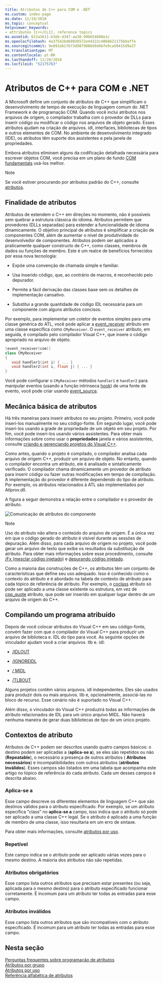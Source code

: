 ```yaml
---
title: Atributos de C++ para COM e .NET
ms.custom: index-page
ms.date: 11/19/2018
ms.topic: conceptual
helpviewer_keywords:
- attributes [C++/CLI], reference topics
ms.assetid: 613a3611-b3eb-4347-aa38-99b654600e1c
ms.openlocfilehash: 4a37542bd69926572e44322c406862117560affe
ms.sourcegitcommit: 9e891eb17b73d98f9086d9d4bfe9ca50415d9a37
ms.translationtype: MT
ms.contentlocale: pt-BR
ms.lasthandoff: 11/20/2018
ms.locfileid: "52175763"
---
```

# <a name="c-attributes-for-com-and-net"></a>Atributos de C++ para COM e .NET

A Microsoft define um conjunto de atributos de C++ que simplificam o desenvolvimento de tempo de execução de linguagem comum do .NET Framework e de programação COM. Quando você inclui atributos nos arquivos de origem, o compilador trabalha com o provedor de DLLs para inserir código ou modificar o código nos arquivos de objeto gerado. Esses atributos ajudam na criação de arquivos. idl, interfaces, bibliotecas de tipos e outros elementos de COM. No ambiente de desenvolvimento integrado (IDE), os atributos têm suporte dos assistentes e pela janela de propriedades.

Embora atributos eliminam alguns da codificação detalhada necessária para escrever objetos COM, você precisa em um plano de fundo [COM fundamentals](/windows/desktop/com/the-component-object-model) usá-los melhor.

> [!NOTE]
> Se você estiver procurando por atributos padrão do C++, consulte [atributos](../../cpp/attributes.md).

## <a name="purpose-of-attributes"></a>Finalidade de atributos

Atributos de estendem o C++ em direções no momento, não é possíveis sem quebrar a estrutura clássica do idioma. Atributos permitem que provedores (DLLs separadas) para estender a funcionalidade de idioma dinamicamente. O objetivo principal de atributos é simplificar a criação de componentes COM, além de aumentar o nível de produtividade do desenvolvedor de componentes. Atributos podem ser aplicados a praticamente qualquer constructo de C++, como classes, membros de dados ou funções de membro. Este é um realce de benefícios fornecidos por essa nova tecnologia:

- Expõe uma convenção de chamada simple e familiar.

- Usa inserido código, que, ao contrário de macros, é reconhecido pelo depurador.

- Permite a fácil derivação das classes base sem os detalhes de implementação cansativo.

- Substitui a grande quantidade de código IDL necessária para um componente com alguns atributos concisos.

Por exemplo, para implementar um coletor de eventos simples para uma classe genérica do ATL, você pode aplicar a [event_receiver](event-receiver.md) atributo em uma classe específica como `CMyReceiver`. O `event_receiver` atributo, em seguida, é compilado pelo compilador Visual C++, que insere o código apropriado no arquivo de objeto.

```cpp
[event_receiver(com)]
class CMyReceiver
{
   void handler1(int i) { ... }
   void handler2(int i, float j) { ... }
}
```

Você pode configurar o `CMyReceiver` métodos `handler1` e `handler2` para manipular eventos (usando a função intrínseca [hook](../../cpp/hook.md)) de uma fonte de evento, você pode criar usando [event_source](event-source.md).

## <a name="basic-mechanics-of-attributes"></a>Mecânica básica de atributos

Há três maneiras para inserir atributos no seu projeto. Primeiro, você pode inseri-los manualmente no seu código-fonte. Em segundo lugar, você pode inseri-los usando a grade de propriedade de um objeto em seu projeto. Por fim, você pode inseri-los usando vários assistentes. Para obter mais informações sobre como usar o **propriedades** janela e vários assistentes, consulte [criando e gerenciando projetos do Visual C++](../../ide/creating-and-managing-visual-cpp-projects.md).

Como antes, quando o projeto é compilado, o compilador analisa cada arquivo de origem C++, produzir um arquivo de objeto. No entanto, quando o compilador encontra um atributo, ele é analisado e sintaticamente verificado. O compilador chama dinamicamente um provedor de atributo para inserir código ou fazer outras modificações em tempo de compilação. A implementação do provedor é diferente dependendo do tipo de atributo. Por exemplo, os atributos relacionados à ATL são implementados por Atlprov.dll.

A figura a seguir demonstra a relação entre o compilador e o provedor de atributo.

![Comunicação de atributos do componente](../media/vccompattrcomm.gif "comunicação de atributos do componente")

> [!NOTE]
> Uso do atributo não altera o conteúdo do arquivo de origem. É a única vez em que o código gerado do atributo é visível durante as sessões de depuração. Além disso, para cada arquivo de origem no projeto, você pode gerar um arquivo de texto que exibe os resultados da substituição de atributo. Para obter mais informações sobre esse procedimento, consulte [/Fx (mesclar código injetado)](../../build/reference/fx-merge-injected-code.md) e [depurando código injetado](/visualstudio/debugger/how-to-debug-injected-code).

Como a maioria das construções de C++, os atributos têm um conjunto de características que define seu uso adequado. Isso é conhecido como o contexto do atributo e é abordado na tabela de contexto de atributo para cada tópico de referência de atributo. Por exemplo, o [coclass](coclass.md) atributo só pode ser aplicado a uma classe existente ou estrutura, em vez de [cpp_quote](cpp-quote.md) atributo, que pode ser inserido em qualquer lugar dentro de um arquivo de origem do C++.

## <a name="building-an-attributed-program"></a>Compilando um programa atribuído

Depois de você colocar atributos do Visual C++ em seu código-fonte, convém fazer com que o compilador do Visual C++ para produzir um arquivo de biblioteca e. IDL do tipo para você. As seguinte opções de vinculador ajudam você a criar arquivos. tlb e. idl:

- [/IDLOUT](../../build/reference/idlout-name-midl-output-files.md)

- [/IGNOREIDL](../../build/reference/ignoreidl-don-t-process-attributes-into-midl.md)

- [/ MIDL](../../build/reference/midl-specify-midl-command-line-options.md)

- [/TLBOUT](../../build/reference/tlbout-name-dot-tlb-file.md)

Alguns projetos contêm vários arquivos. idl independentes. Eles são usados para produzir dois ou mais arquivos. tlb e, opcionalmente, associá-las no bloco de recurso. Esse cenário não é suportado no Visual C++.

Além disso, o vinculador do Visual C++ produzirá todas as informações de atributo relacionados de IDL para um único arquivo MIDL. Não haverá nenhuma maneira de gerar duas bibliotecas de tipo de um único projeto.

## <a name="contexts"></a> Contextos de atributo

Atributos de C++ podem ser descritos usando quatro campos básicos: o destino podem ser aplicadas a (**aplica-se a**), se eles são repetidos ou não (**Repeatable**), o necessário a presença de outros atributos ( **Atributos necessários**) e incompatibilidades com outros atributos (**atributos inválidos**). Esses campos são listados em uma tabela que acompanha este artigo no tópico de referência do cada atributo. Cada um desses campos é descrita abaixo.

### <a name="applies-to"></a>Aplica-se a

Esse campo descreve os diferentes elementos de linguagem C++ que são destinos válidos para o atributo especificado. Por exemplo, se um atributo especifica "class" no **aplica-se a** campo, isso indica que o atributo só pode ser aplicado a uma classe C++ legal. Se o atributo é aplicado a uma função de membro de uma classe, isso resultaria em um erro de sintaxe.

Para obter mais informações, consulte [atributos por uso](attributes-by-usage.md).

### <a name="repeatable"></a>Repetível

Este campo indica se o atributo pode ser aplicado várias vezes para o mesmo destino. A maioria dos atributos não são repetidas.

### <a name="required-attributes"></a>Atributos obrigatórios

Esse campo lista outros atributos que precisam estar presentes (ou seja, aplicada para o mesmo destino) para o atributo especificado funcionar corretamente. É incomum para um atributo ter todas as entradas para esse campo.

### <a name="invalid-attributes"></a>Atributos inválidos

Esse campo lista outros atributos que são incompatíveis com o atributo especificado. É incomum para um atributo ter todas as entradas para esse campo.

## <a name="in-this-section"></a>Nesta seção

[Perguntas frequentes sobre programação de atributos](attribute-programming-faq.md)<br/>
[Atributos por grupo](attributes-by-group.md)<br/>
[Atributos por uso](attributes-by-usage.md)<br/>
[Referência alfabética de atributos](attributes-alphabetical-reference.md)